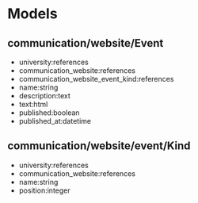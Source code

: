 # Models

## communication/website/Event

- university:references
- communication_website:references
- communication_website_event_kind:references
- name:string
- description:text
- text:html
- published:boolean
- published_at:datetime

## communication/website/event/Kind

- university:references
- communication_website:references
- name:string
- position:integer
